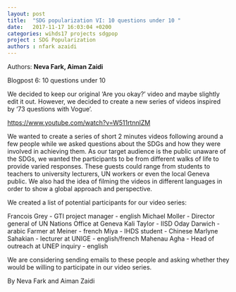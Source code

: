 ```yaml
---
layout: post
title:  "SDG popularization VI: 10 questions under 10 "
date:   2017-11-17 16:03:04 +0200
categories: wihds17 projects sdgpop
project : SDG Popularization
authors : nfark azaidi
---
```


Authors: **Neva Fark, Aiman Zaidi**

Blogpost 6: 10 questions under 10

We decided to keep our original ‘Are you okay?’ video and maybe slightly edit it out. However, we decided to create a new series of videos inspired by ‘73 questions with Vogue’. 

https://www.youtube.com/watch?v=W511rtnnlZM

We wanted to create a series of short 2 minutes videos following around a few people while we asked questions about the SDGs and how they were involved in achieving them. As our target audience is the public unaware of the SDGs, we wanted the participants to be from different walks of life to provide varied responses. These guests could range from students to teachers to university lecturers, UN workers or even the local Geneva public. We also had the idea of filming the videos in different languages in order to show a global approach and perspective. 

We created a list of potential participants for our video series:

Francois Grey - GTI project manager - english
Michael Moller - Director general of UN Nations Office at Geneva 
Kali Taylor - IISD
Oday Darwich - arabic
Farmer at Meiner - french
Miya - IHDS student - Chinese
Marlyne Sahakian - lecturer at UNIGE - english/french
Mahenau Agha - Head of outreach at UNEP inquiry - english

We are considering sending emails to these people and asking whether they would be willing to participate in our video series.

By Neva Fark and Aiman Zaidi
